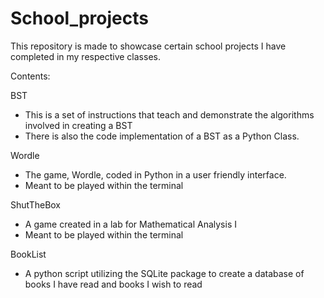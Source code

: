 # School_projects

This repository is made to showcase certain school projects I have completed in my respective classes. 

Contents:

BST
- This is a set of instructions that teach and demonstrate the algorithms involved in creating a BST
- There is also the code implementation of a BST as a Python Class.

Wordle
- The game, Wordle, coded in Python in a user friendly interface.
- Meant to be played within the terminal
  
ShutTheBox
- A game created in a lab for Mathematical Analysis I
- Meant to be played within the terminal

BookList
- A python script utilizing the SQLite package to create a database of books I have read and books I wish to read
